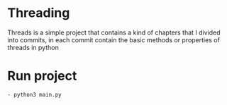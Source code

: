 # Threading

Threads is a simple project that contains a kind of chapters that I divided into commits, in each commit contain the basic methods or properties of threads in python

# Run project
    - python3 main.py
